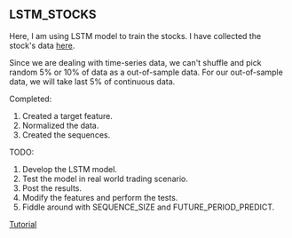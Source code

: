 ## LSTM_STOCKS

Here, I am using LSTM model to train the stocks. I have collected the stock's data [here](https://in.finance.yahoo.com/quote/TITAN.NS/history?period1=1205557200&period2=1552626000&interval=1d&filter=history&frequency=1d).

Since we are dealing with time-series data, we can't shuffle and pick random 5% or 10% of data as a out-of-sample data. For our out-of-sample data, we will take last 5% of continuous data.  

Completed:

1. Created a target feature.
2. Normalized the data.
3. Created the sequences.

TODO:
1. Develop the LSTM model.
2. Test the model in real world trading scenario.
3. Post the results.
4. Modify the features and perform the tests.
5. Fiddle around with SEQUENCE_SIZE and FUTURE_PERIOD_PREDICT.

[Tutorial](https://www.youtube.com/watch?v=ne-dpRdNReI&list=PLQVvvaa0QuDfhTox0AjmQ6tvTgMBZBEXN&index=8) 

